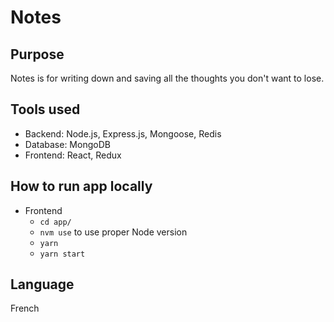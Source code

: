 Notes
====================

Purpose
--------------------

Notes is for writing down and saving all the thoughts you don't want to lose.

Tools used
--------------------

- Backend: Node.js, Express.js, Mongoose, Redis
- Database: MongoDB
- Frontend: React, Redux

How to run app locally
--------------------

- Frontend
  * `cd app/`
  * `nvm use` to use proper Node version
  * `yarn`
  * `yarn start`

Language
--------------------

French
